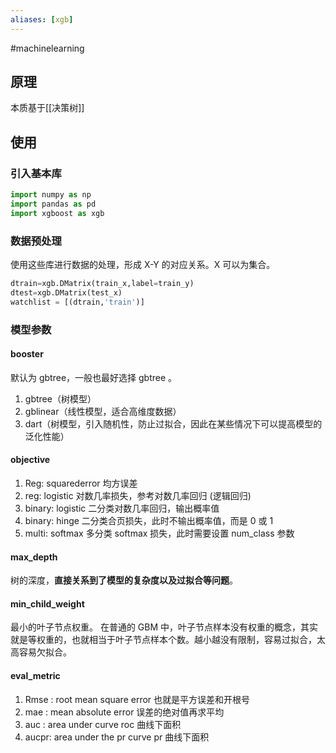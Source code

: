 ```yaml
---
aliases: [xgb]
---
```

#machinelearning

## 原理
本质基于[[决策树]]

## 使用
### 引入基本库
```python
import numpy as np
import pandas as pd 
import xgboost as xgb
```

### 数据预处理
使用这些库进行数据的处理，形成 X-Y 的对应关系。X 可以为集合。
```python
dtrain=xgb.DMatrix(train_x,label=train_y)  
dtest=xgb.DMatrix(test_x)  
watchlist = [(dtrain,'train')]
```

### 模型参数
#### booster
默认为 gbtree，一般也最好选择 gbtree 。
1. gbtree（树模型）
2. gblinear（线性模型，适合高维度数据）
3. dart（树模型，引入随机性，防止过拟合，因此在某些情况下可以提高模型的泛化性能）

#### objective
1. Reg: squarederror       均方误差
2. reg: logistic           对数几率损失，参考对数几率回归 (逻辑回归)
3. binary: logistic        二分类对数几率回归，输出概率值
4. binary: hinge           二分类合页损失，此时不输出概率值，而是 0 或 1
5. multi: softmax          多分类 softmax 损失，此时需要设置 num_class 参数

#### max_depth
树的深度，**直接关系到了模型的复杂度以及过拟合等问题**。

#### min_child_weight
最小的叶子节点权重。
在普通的 GBM 中，叶子节点样本没有权重的概念，其实就是等权重的，也就相当于叶子节点样本个数。越小越没有限制，容易过拟合，太高容易欠拟合。

#### eval_metric
1. Rmse : root mean square error     也就是平方误差和开根号
2. mae  : mean absolute error        误差的绝对值再求平均
3. auc  : area under curve           roc 曲线下面积
4. aucpr: area under the pr curve    pr 曲线下面积
